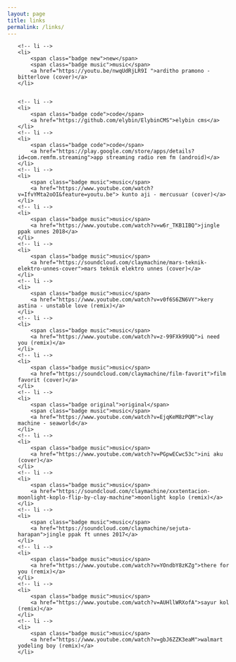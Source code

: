 ```yaml
---
layout: page
title: links
permalink: /links/
---
```


<ul>
	 
	<!-- li -->
	<li>
		<span class="badge new">new</span>
		<span class="badge music">music</span>
		<a href="https://youtu.be/nwqUdRjLR9I ">arditho pramono - bitterlove (cover)</a>
	</li>


	<!-- li -->
	<li>
		<span class="badge code">code</span>
		<a href="https://github.com/elybin/ElybinCMS">elybin cms</a>
	</li>
	<!-- li -->
	<li>
		<span class="badge code">code</span>
		<a href="https://play.google.com/store/apps/details?id=com.remfm.streaming">app streaming radio rem fm (android)</a>
	</li>
	<!-- li -->
	<li>
		<span class="badge music">music</span>
		<a href="https://www.youtube.com/watch?v=IfvYMta2oOI&feature=youtu.be"> kunto aji - mercusuar (cover)</a>
	</li>
	<!-- li -->
	<li>
		<span class="badge music">music</span>
		<a href="https://www.youtube.com/watch?v=w6r_TKB1IBQ">jingle ppak unnes 2018</a>
	</li>
	<!-- li -->
	<li>
		<span class="badge music">music</span>
		<a href="https://soundcloud.com/claymachine/mars-teknik-elektro-unnes-cover">mars teknik elektro unnes (cover)</a>
	</li>
	<!-- li -->
	<li>
		<span class="badge music">music</span>
		<a href="https://www.youtube.com/watch?v=v0f6S6ZN6VY">kery astina - unstable love (remix)</a>
	</li>
	<!-- li -->
	<li>
		<span class="badge music">music</span>
		<a href="https://www.youtube.com/watch?v=z-99FXk99UQ">i need you (remix)</a>
	</li>
	<!-- li -->
	<li>
		<span class="badge music">music</span>
		<a href="https://soundcloud.com/claymachine/film-favorit">film favorit (cover)</a>
	</li>
	<!-- li -->
	<li>
		<span class="badge original">original</span>
		<span class="badge music">music</span>
		<a href="https://www.youtube.com/watch?v=EjqKeM8zPQM">clay machine - seaworld</a>
	</li>
	<!-- li -->
	<li>
		<span class="badge music">music</span>
		<a href="https://www.youtube.com/watch?v=PGpwECwc53c">ini aku (cover)</a>
	</li>
	<!-- li -->
	<li>
		<span class="badge music">music</span>
		<a href="https://soundcloud.com/claymachine/xxxtentacion-moonlight-koplo-flip-by-clay-machine">moonlight koplo (remix)</a>
	</li>
	<!-- li -->
	<li>
		<span class="badge music">music</span>
		<a href="https://soundcloud.com/claymachine/sejuta-harapan">jingle ppak ft unnes 2017</a>
	</li>
	<!-- li -->
	<li>
		<span class="badge music">music</span>
		<a href="https://www.youtube.com/watch?v=YOndbY8zKZg">there for you (remix)</a>
	</li>
	<!-- li -->
	<li>
		<span class="badge music">music</span>
		<a href="https://www.youtube.com/watch?v=AUHllWRXofA">sayur kol (remix)</a>
	</li>
	<!-- li -->
	<li>
		<span class="badge music">music</span>
		<a href="https://www.youtube.com/watch?v=gbJ6ZZK3eaM">walmart yodeling boy (remix)</a>
	</li>
</ul>